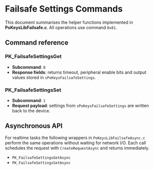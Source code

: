 # Failsafe Settings Commands

This document summarises the helper functions implemented in **PoKeysLibFailsafe.c**. All operations use command `0x81`.

## Command reference

### PK_FailsafeSettingsGet
* **Subcommand**: `0`
* **Response fields**: returns timeout, peripheral enable bits and output values stored in `sPoKeysFailsafeSettings`.

### PK_FailsafeSettingsSet
* **Subcommand**: `1`
* **Request payload**: settings from `sPoKeysFailsafeSettings` are written back to the device.

## Asynchronous API

For realtime tasks the following wrappers in `PoKeysLibFailsafeAsync.c` perform
the same operations without waiting for network I/O. Each call schedules the
request with `CreateRequestAsync` and returns immediately.

- `PK_FailsafeSettingsGetAsync`
- `PK_FailsafeSettingsSetAsync`
